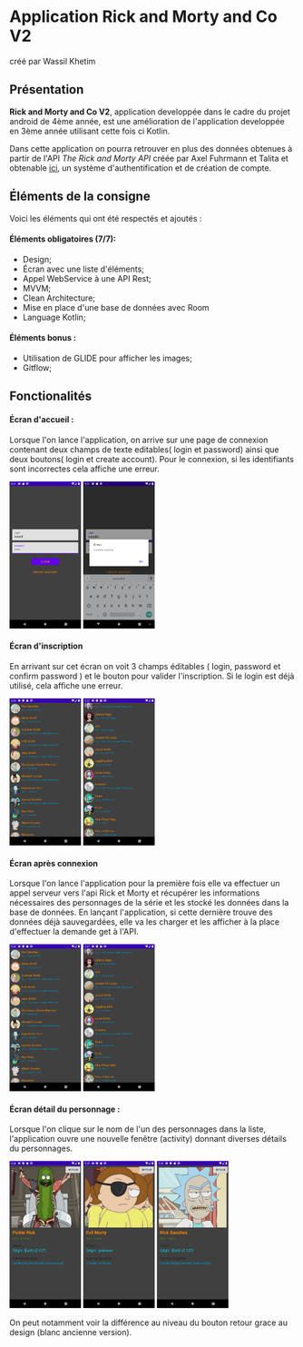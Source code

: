 # Application Rick and Morty and Co V2
créé par Wassil Khetim

## Présentation

**Rick and Morty and Co V2**, application developpée dans le cadre du projet android de 4ème année, est une amélioration de l'application developpée en 3ème année utilisant cette fois ci Kotlin.

Dans cette application on pourra retrouver en plus des données obtenues à partir de l'API *The Rick and Morty API* créée par Axel Fuhrmann et Talita et obtenable [ici](https://rickandmortyapi.com/),
un système d'authentification et de création de compte.

## Éléments de la consigne

Voici les éléments qui ont été respectés et ajoutés :

#### Éléments obligatoires (7/7):

- Design;
- Écran avec une liste d'éléments;
- Appel WebService à une API Rest;
- MVVM;
- Clean Architecture;
- Mise en place d'une base de données avec Room
- Language Kotlin;

#### Éléments bonus :

- Utilisation de GLIDE pour afficher les images;
- Gitflow;

## Fonctionalités

#### Écran d'accueil :

Lorsque l'on lance l'application, on arrive sur une page de connexion contenant deux champs de texte editables( login et password) ainsi que deux boutons( login et create account).
Pour le connexion, si les identifiants sont incorrectes cela affiche une erreur.

<p float="left">
  <img src=https://github.com/Wassangota/Android3A/blob/master/Screenshots/Screenshot_1609277463.png width=25%>
  <img src=https://github.com/Wassangota/Android3A/blob/master/Screenshots/Screenshot_1609277513.png width=25%>
</p>

#### Écran d'inscription

En arrivant sur cet écran on voit 3 champs éditables ( login, password et confirm password ) et le bouton pour valider l'inscription.
Si le login est déjà utilisé, cela affiche une erreur.

<p float="left">
  <img src=https://github.com/Wassangota/Android3A/blob/master/Screenshots/Screenshot_1590081995.png width=25%>
  <img src=https://github.com/Wassangota/Android3A/blob/master/Screenshots/Screenshot_1590082067.png width=25%>
</p>

#### Écran après connexion

Lorsque l'on lance l'application pour la première fois elle va effectuer un appel serveur vers l'api Rick et Morty et récupérer les informations nécessaires des personnages de la série et les stocké les données dans la base de données. En lançant l'application, si cette dernière trouve des données déjà sauvegardées, elle va les charger et les afficher à la place d'effectuer la demande get à l'API.

<p float="left">
  <img src=https://github.com/Wassangota/Android3A/blob/master/Screenshots/Screenshot_1590081995.png width=25%>
  <img src=https://github.com/Wassangota/Android3A/blob/master/Screenshots/Screenshot_1590082067.png width=25%>
</p>

#### Écran détail du personnage :

Lorsque l'on clique sur le nom de l'un des personnages dans la liste, l'application ouvre une nouvelle fenêtre (activity) donnant diverses détails du personnages.

<p float="left">
  <img src=https://github.com/Wassangota/Android3A/blob/master/Screenshots/Screenshot_1590082126.png width=25%>
  <img src=https://github.com/Wassangota/Android3A/blob/master/Screenshots/Screenshot_1590082151.png width=25%>
  <img src=https://github.com/Wassangota/Android3A/blob/master/Screenshots/Screenshot_1590082160.png width=25%>
</p>

On peut notamment voir la différence au niveau du bouton retour grace au design (blanc ancienne version).
